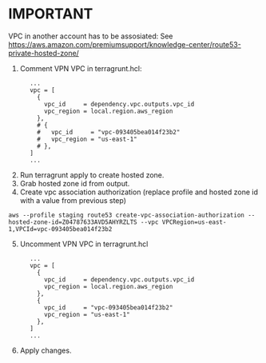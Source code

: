 # IMPORTANT

VPC in another account has to be assosiated:
See https://aws.amazon.com/premiumsupport/knowledge-center/route53-private-hosted-zone/

1. Comment VPN VPC in terragrunt.hcl:
```
      ...
      vpc = [
        {
          vpc_id     = dependency.vpc.outputs.vpc_id
          vpc_region = local.region.aws_region
        },
        # {
        #   vpc_id     = "vpc-093405bea014f23b2"
        #   vpc_region = "us-east-1"
        # },
      ]
      ...
```
2. Run terragrunt apply to create hosted zone.
3. Grab hosted zone id from output.
4. Create vpc association authorization (replace profile and hosted zone id with a value from previous step)
```
aws --profile staging route53 create-vpc-association-authorization --hosted-zone-id=Z04787633AVD5AHYRZLTS --vpc VPCRegion=us-east-1,VPCId=vpc-093405bea014f23b2
```
5. Uncomment VPN VPC in terragrunt.hcl
```
      ...
      vpc = [
        {
          vpc_id     = dependency.vpc.outputs.vpc_id
          vpc_region = local.region.aws_region
        },
        {
          vpc_id     = "vpc-093405bea014f23b2"
          vpc_region = "us-east-1"
        },
      ]
      ...
```
6. Apply changes.
